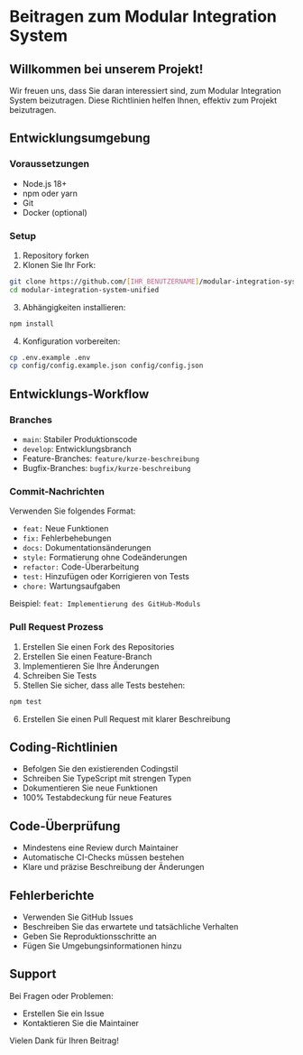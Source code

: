 # Beitragen zum Modular Integration System

## Willkommen bei unserem Projekt!

Wir freuen uns, dass Sie daran interessiert sind, zum Modular Integration System beizutragen. Diese Richtlinien helfen Ihnen, effektiv zum Projekt beizutragen.

## Entwicklungsumgebung

### Voraussetzungen
- Node.js 18+
- npm oder yarn
- Git
- Docker (optional)

### Setup
1. Repository forken
2. Klonen Sie Ihr Fork:
```bash
git clone https://github.com/[IHR_BENUTZERNAME]/modular-integration-system-unified.git
cd modular-integration-system-unified
```

3. Abhängigkeiten installieren:
```bash
npm install
```

4. Konfiguration vorbereiten:
```bash
cp .env.example .env
cp config/config.example.json config/config.json
```

## Entwicklungs-Workflow

### Branches
- `main`: Stabiler Produktionscode
- `develop`: Entwicklungsbranch
- Feature-Branches: `feature/kurze-beschreibung`
- Bugfix-Branches: `bugfix/kurze-beschreibung`

### Commit-Nachrichten
Verwenden Sie folgendes Format:
- `feat:` Neue Funktionen
- `fix:` Fehlerbehebungen
- `docs:` Dokumentationsänderungen
- `style:` Formatierung ohne Codeänderungen
- `refactor:` Code-Überarbeitung
- `test:` Hinzufügen oder Korrigieren von Tests
- `chore:` Wartungsaufgaben

Beispiel: `feat: Implementierung des GitHub-Moduls`

### Pull Request Prozess
1. Erstellen Sie einen Fork des Repositories
2. Erstellen Sie einen Feature-Branch
3. Implementieren Sie Ihre Änderungen
4. Schreiben Sie Tests
5. Stellen Sie sicher, dass alle Tests bestehen:
```bash
npm test
```
6. Erstellen Sie einen Pull Request mit klarer Beschreibung

## Coding-Richtlinien
- Befolgen Sie den existierenden Codingstil
- Schreiben Sie TypeScript mit strengen Typen
- Dokumentieren Sie neue Funktionen
- 100% Testabdeckung für neue Features

## Code-Überprüfung
- Mindestens eine Review durch Maintainer
- Automatische CI-Checks müssen bestehen
- Klare und präzise Beschreibung der Änderungen

## Fehlerberichte
- Verwenden Sie GitHub Issues
- Beschreiben Sie das erwartete und tatsächliche Verhalten
- Geben Sie Reproduktionsschritte an
- Fügen Sie Umgebungsinformationen hinzu

## Support
Bei Fragen oder Problemen:
- Erstellen Sie ein Issue
- Kontaktieren Sie die Maintainer

Vielen Dank für Ihren Beitrag!